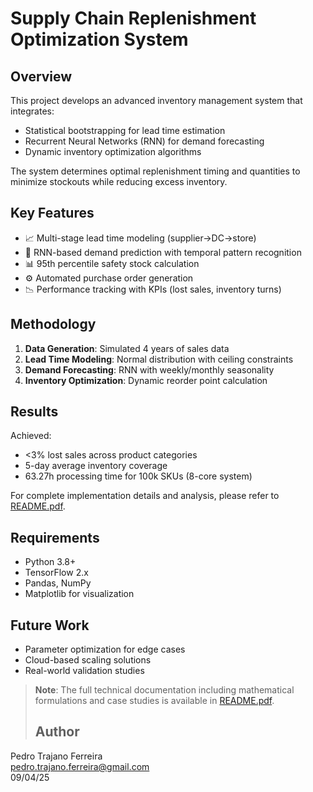 # Supply Chain Replenishment Optimization System

## Overview
This project develops an advanced inventory management system that integrates:
- Statistical bootstrapping for lead time estimation
- Recurrent Neural Networks (RNN) for demand forecasting
- Dynamic inventory optimization algorithms

The system determines optimal replenishment timing and quantities to minimize stockouts while reducing excess inventory.

## Key Features
- 📈 Multi-stage lead time modeling (supplier→DC→store)
- 🤖 RNN-based demand prediction with temporal pattern recognition
- 📊 95th percentile safety stock calculation
- ⚙️ Automated purchase order generation
- 📉 Performance tracking with KPIs (lost sales, inventory turns)

## Methodology
1. **Data Generation**: Simulated 4 years of sales data
2. **Lead Time Modeling**: Normal distribution with ceiling constraints
3. **Demand Forecasting**: RNN with weekly/monthly seasonality
4. **Inventory Optimization**: Dynamic reorder point calculation

## Results
Achieved:
- <3% lost sales across product categories
- 5-day average inventory coverage
- 63.27h processing time for 100k SKUs (8-core system)

For complete implementation details and analysis, please refer to [README.pdf](README.pdf).

## Requirements
- Python 3.8+
- TensorFlow 2.x
- Pandas, NumPy
- Matplotlib for visualization

## Future Work
- Parameter optimization for edge cases
- Cloud-based scaling solutions
- Real-world validation studies

> **Note**: The full technical documentation including mathematical formulations and case studies is available in [README.pdf](README.pdf).
>
> ## Author
Pedro Trajano Ferreira  
pedro.trajano.ferreira@gmail.com  
09/04/25
